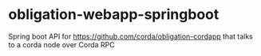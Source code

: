 # obligation-webapp-springboot
Spring boot API for https://github.com/corda/obligation-cordapp that talks to a corda node over Corda RPC
